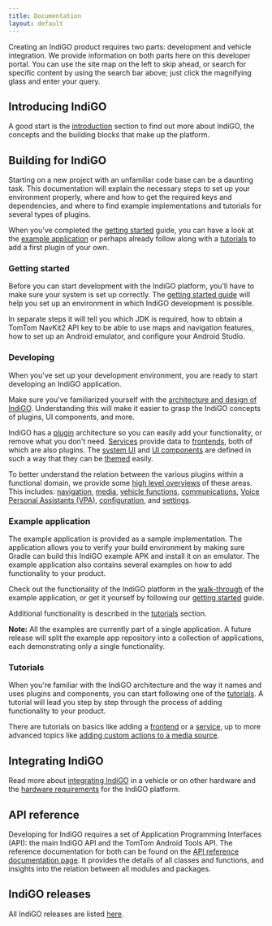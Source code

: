 ```yaml
---
title: Documentation
layout: default
---
```


Creating an IndiGO product requires two parts: development and vehicle integration. We provide
information on both parts here on this developer portal. You can use the site map on the left to
skip ahead, or search for specific content by using the search bar above; just click the magnifying
glass and enter your query.

## Introducing IndiGO

A good start is the [introduction](/indigo/introduction) section to find out more about IndiGO, 
the concepts and the building blocks that make up the platform.

## Building for IndiGO

Starting on a new project with an unfamiliar code base can be a daunting task. This documentation
will explain the necessary steps to set up your environment properly, where and how to get the
required keys and dependencies, and where to find example implementations and tutorials for
several types of plugins.

When you've completed the [getting started](#getting-started) guide, you can have a look at the
[example application](#example-application) or perhaps already follow along with a
[tutorials](#tutorials) to add a first plugin of your own.

### Getting started

Before you can start development with the IndiGO platform, you'll have to make sure your system is
set up correctly. The 
[getting started guide](/indigo/documentation/getting-started/getting-started-guide) will help you
set up an environment in which IndiGO development is possible.

In separate steps it will tell you which JDK is required, how to obtain a TomTom NavKit2 API key to
be able to use maps and navigation features, how to set up an Android emulator, and configure your
Android Studio.

### Developing

When you've set up your development environment, you are ready to start developing an IndiGO
application.

Make sure you've familiarized yourself with the 
[architecture and design of IndiGO](/indigo/documentation/development/). 
Understanding this will make it easier to grasp the IndiGO concepts of plugins, UI components, and 
more.

IndiGO has a [plugin](/indigo/documentation/development/plugins) architecture so you can easily add
your functionality, or remove what you don't need. 
[Services](/indigo/documentation/development/ivi-services/) provide data to 
[frontends](/indigo/documentation/development/frontend-plugins), both of which are also plugins. 
The [system UI](/indigo/documentation/development/system-ui) and 
[UI components](/indigo/documentation/development/ui-components) are defined in such a way that 
they can be [themed](/indigo/documentation/development/theming-and-customization) easily.

To better understand the relation between the various plugins within a functional domain, we 
provide some [high level overviews](/indigo/documentation/development/platform-domains/) of these 
areas. This includes: 
[navigation](/indigo/documentation/development/platform-domains/navigation), 
[media](/indigo/documentation/development/platform-domains/media), 
[vehicle functions](/indigo/documentation/development/platform-domains/vehicle-functions), 
[communications](/indigo/documentation/development/platform-domains/communications), 
[Voice Personal Assistants (VPA)](/indigo/documentation/development/platform-domains/voice-personal-assistant-vpa), 
[configuration](/indigo/documentation/development/platform-domains/configuration-framework), and 
[settings](/indigo/documentation/development/platform-domains/settings-framework).

### Example application

The example application is provided as a sample implementation. The application allows you to 
verify your build environment by making sure Gradle can build this IndiGO example APK and install 
it on an emulator. The example application also contains several examples on how to add 
functionality to your product.

Check out the functionality of the IndiGO platform in the 
[walk-through](/indigo/documentation/introduction/example-app) of the example application, or get 
it yourself by following our [getting started](/indigo/documentation/getting-started) guide.

Additional functionality is described in the [tutorials](#tutorials) section.

__Note:__ All the examples are currently part of a single application. A future release will 
split the example app repository into a collection of applications, each demonstrating only a 
single functionality.

### Tutorials

When you're familiar with the IndiGO architecture and the way it names and uses plugins and
components, you can start following one of the
[tutorials](/indigo/documentation/tutorials-and-examples). 
A tutorial will lead you step by step through the process of adding functionality to your product.

There are tutorials on basics like adding a
[frontend](/indigo/documentation/tutorials-and-examples/basics/create-a-frontend-plugin)
or a
[service](/indigo/documentation/tutorials-and-examples/basics/create-an-ivi-service),
up to more advanced topics like 
[adding custom actions to a media source](/indigo/documentation/tutorials-and-examples/media/customize-a-media-source).

## Integrating IndiGO

Read more about [integrating IndiGO](/indigo/documentation/integrating-indigo) in a vehicle or on 
other hardware and the 
[hardware requirements](/indigo/documentation/integrating-indigo/hardware-requirements) 
for the IndiGO platform.

## API reference

Developing for IndiGO requires a set of Application Programming Interfaces (API): the main IndiGO
API and the TomTom Android Tools API. The reference documentation for both can be found on the
[API reference documentation page](/indigo/api-reference). It provides the details of all classes 
and functions, and insights into the relation between all modules and packages.

## IndiGO releases

All IndiGO releases are listed [here](/indigo/releases).
